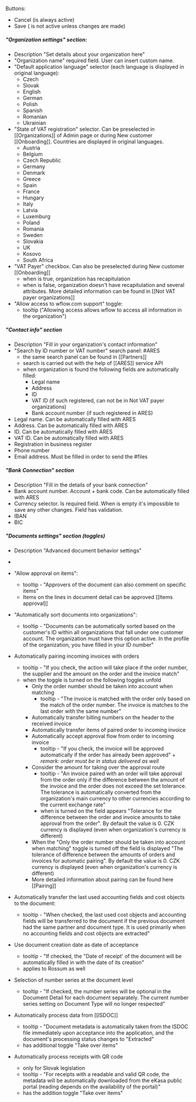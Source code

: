 Buttons: 
* Cancel (is always active)
* Save ( is not active unless changes are made)

##### "Organization settings" section:

* Description "Set details about your organization here"
* "Organization name" required field. User can insert custom name. 
* "Default application language" selector (each language is displayed in original language):
	* Czech
	* Slovak
	* English
	* German
	* Polish
	* Spanish
	* Romanian
	* Ukrainian
* "State of VAT registration" selector. Can be preselected in [[Organizations]] of Admin page or during New customer [[Onboarding]]. Countries are displayed in original languages.
	* Austria
	* Belgium
	* Czech Republic
	* Germany
	* Denmark
	* Greece
	* Spain
	* France
	* Hungary
	* Italy
	* Latvia
	* Luxemburg
	* Poland
	* Romania
	* Sweden
	* Slovakia
	* UK
	* Kosovo
	* South Africa
* "VAT Payer" checkbox. Can also be preselected during New customer [[Onboarding]]
	* when is true, organization has recapitulation
	* when is false, organization doesn't have recapitulation and several attributes. More detailed information can be found in [[Not VAT payer organizations]]
*  "Allow access to wflow.com support" toggle:
	* tooltip ("Allowing access allows wflow to access all information in the organization")
	

##### "Contact info" section

* Description "Fill in your organization's contact information"
* "Search by ID number or VAT number" search panel: #ARES 
	*  the same search panel can be found in [[Partners]]
	* search is carried out with the help of [[ARES]] service API 
	* when organization is found the following fields are automatically filled:
		* Legal name
		* Address
		* ID
		* VAT ID (if such registered, can not be in Not VAT payer organizations)
		* Bank account number (if such registered in ARES)
* Legal name. Can be automatically filled with ARES
* Address. Can be automatically filled with ARES
* ID.  Can be automatically filled with ARES
* VAT ID. Can be automatically filled with ARES
* Registration in business register
* Phone number
* Email address. Must be filled in order to send the #files

##### "Bank Connection" section

* Description "Fill in the details of your bank connection"
* Bank account number. Account + bank code. Can be automatically filled with ARES
* Currency selector. Is required field. When is empty it's impossible to save any other changes. Field has validation.
* IBAN
* BIC

##### "Documents settings" section (toggles)

*  Description "Advanced document behavior settings"
* 
* "Allow approval on items":
	* tooltip - "Approvers of the document can also comment on specific items"
	* Items on the lines in document detail can be approved [[Items approval]]
	
* "Automatically sort documents into organizations":
	* tooltip - "Documents can be automatically sorted based on the customer's ID within all organizations that fall under one customer account. The organization must have this option active. In the profile of the organization, you have filled in your ID number"
	
* Automatically pairing incoming invoices with orders
	* tooltip - "If you check, the action will take place if the order number, the supplier and the amount on the order and the invoice match"
	* when the toggle is turned on the following toggles unfold 
		* Only the order number should be taken into account when matching
			* tooltip - "The invoice is matched with the order only based on the match of the order number. The invoice is matches to the last order with the same number"
		* Automatically transfer billing numbers on the header to the received invoice
		* Automatically transfer items of paired order to incoming invoice
		* Automatically accept approval flow from order to incoming invoice
			* tooltip - "If you check, the invoice will be approved automatically if the order has already been approved" + *remark: order must be in status delivered as well*
		* Consider the amount for taking over the approval route
			* tooltip - "An invoice paired with an order will take approval from the order only if the difference between the amount of the invoice and the order does not exceed the set tolerance. The tolerance is automatically converted from the organization's main currency to other currencies according to the current exchange rate"
			* when is turned on the field appears "Tolerance for the difference between the order and invoice amounts to take approval from the order". By default the value is 0. CZK currency is displayed (even when organization's currency is different)
		* When the "Only the order number should be taken into account when matching" toggle is turned off the field is displayed "The tolerance of difference between the amounts of orders and invoices for automatic pairing". By default the value is 0. CZK currency is displayed (even when organization's currency is different)
		* More detailed information about pairing can be found here [[Pairing]]

* Automatically transfer the last used accounting fields and cost objects to the document:
	* tooltip - "When checked, the last used cost objects and accounting fields will be transferred to the document if the previous document had the same partner and document type. It is used primarily when no accounting fields and cost objects are extracted"

* Use document creation date as date of acceptance 
	* tooltip - "If checked, the "Date of receipt' of the document will be automatically filled in with the date of its creation"
	* applies to Rossum as well

* Selection of number series at the document level
	* tooltip - "If checked, the number series will be optional in the Document Detail for each document separately. The current number series setting on Document Type will no longer respected"

* Automatically process data from [[ISDOC]]
	* tooltip - "Document metadata is automatically taken from the ISDOC file immediately upon acceptance into the application, and the document's processing status changes to "Extracted"
	* has additional toggle "Take over items"

* Automatically process receipts with QR code
	* only for Slovak legislation
	* tooltip - "For receipts  with a readable and valid QR code, the metadata will be automatically downloaded from the eKasa public portal (reading depends on the availability of the portal)"
	* has the addition toggle "Take over items"
